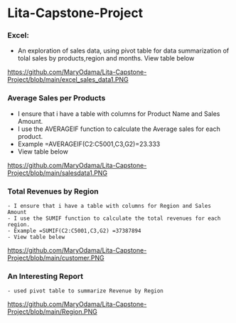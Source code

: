 # Lita-Capstone-Project

###  Excel:

  -  An exploration of sales data, using pivot table for data summarization of tolal sales by products,region and months. View table below

https://github.com/MaryOdama/Lita-Capstone-Project/blob/main/excel_sales_data1.PNG

### Average Sales per Products

   - I ensure that i have a table with columns for Product Name and Sales Amount.
   - I use the AVERAGEIF function to calculate the Average sales for each product.
   - Example =AVERAGEIF(C2:C5001,C3,G2)=23.333
   - View table below

https://github.com/MaryOdama/Lita-Capstone-Project/blob/main/salesdata1.PNG


### Total Revenues by Region

    - I ensure that i have a table with columns for Region and Sales Amount
    - I use the SUMIF function to calculate the total revenues for each region.
    - Example =SUMIF(C2:C5001,C3,G2) =37387894
    - View table belew
https://github.com/MaryOdama/Lita-Capstone-Project/blob/main/customer.PNG
    


 ### An Interesting Report
    - used pivot table to summarize Revenue by Region
  https://github.com/MaryOdama/Lita-Capstone-Project/blob/main/Region.PNG


 
